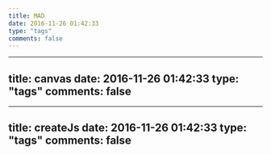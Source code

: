 ```yaml
---
title: MAD
date: 2016-11-26 01:42:33
type: "tags"
comments: false
---
```

---
title: canvas
date: 2016-11-26 01:42:33
type: "tags"
comments: false
---
---
title: createJs
date: 2016-11-26 01:42:33
type: "tags"
comments: false
---
